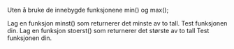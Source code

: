 Uten å bruke de innebygde funksjonene min() og max();

Lag en funksjon  minst()  som returnerer det minste av to tall.
Test funksjonen din.
Lag en funksjon  stoerst()  som returnerer det største av to tall
Test funksjonen din.
